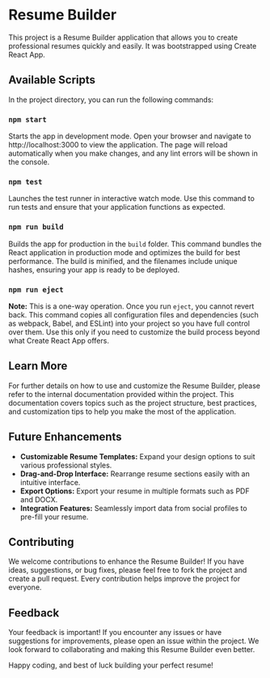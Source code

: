# Resume Builder

This project is a Resume Builder application that allows you to create professional resumes quickly and easily. It was bootstrapped using Create React App.

## Available Scripts

In the project directory, you can run the following commands:

### `npm start`

Starts the app in development mode. Open your browser and navigate to http://localhost:3000 to view the application. The page will reload automatically when you make changes, and any lint errors will be shown in the console.

### `npm test`

Launches the test runner in interactive watch mode. Use this command to run tests and ensure that your application functions as expected.

### `npm run build`

Builds the app for production in the `build` folder. This command bundles the React application in production mode and optimizes the build for best performance. The build is minified, and the filenames include unique hashes, ensuring your app is ready to be deployed.

### `npm run eject`

**Note:** This is a one-way operation. Once you run `eject`, you cannot revert back. This command copies all configuration files and dependencies (such as webpack, Babel, and ESLint) into your project so you have full control over them. Use this only if you need to customize the build process beyond what Create React App offers.

## Learn More

For further details on how to use and customize the Resume Builder, please refer to the internal documentation provided within the project. This documentation covers topics such as the project structure, best practices, and customization tips to help you make the most of the application.

## Future Enhancements

- **Customizable Resume Templates:** Expand your design options to suit various professional styles.
- **Drag-and-Drop Interface:** Rearrange resume sections easily with an intuitive interface.
- **Export Options:** Export your resume in multiple formats such as PDF and DOCX.
- **Integration Features:** Seamlessly import data from social profiles to pre-fill your resume.

## Contributing

We welcome contributions to enhance the Resume Builder! If you have ideas, suggestions, or bug fixes, please feel free to fork the project and create a pull request. Every contribution helps improve the project for everyone.

## Feedback

Your feedback is important! If you encounter any issues or have suggestions for improvements, please open an issue within the project. We look forward to collaborating and making this Resume Builder even better.

Happy coding, and best of luck building your perfect resume!
